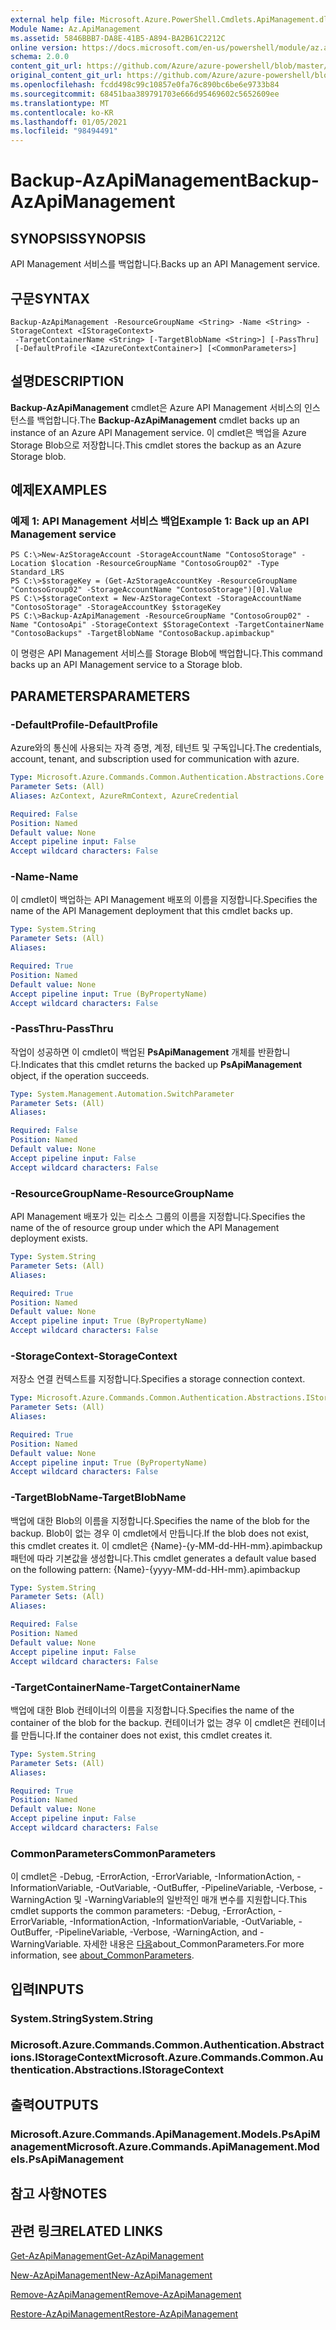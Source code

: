 ```yaml
---
external help file: Microsoft.Azure.PowerShell.Cmdlets.ApiManagement.dll-Help.xml
Module Name: Az.ApiManagement
ms.assetid: 5846BBB7-DA8E-41B5-A894-BA2B61C2212C
online version: https://docs.microsoft.com/en-us/powershell/module/az.apimanagement/backup-azapimanagement
schema: 2.0.0
content_git_url: https://github.com/Azure/azure-powershell/blob/master/src/ApiManagement/ApiManagement/help/Backup-AzApiManagement.md
original_content_git_url: https://github.com/Azure/azure-powershell/blob/master/src/ApiManagement/ApiManagement/help/Backup-AzApiManagement.md
ms.openlocfilehash: fcdd498c99c10857e0fa76c890bc6be6e9733b84
ms.sourcegitcommit: 68451baa389791703e666d95469602c5652609ee
ms.translationtype: MT
ms.contentlocale: ko-KR
ms.lasthandoff: 01/05/2021
ms.locfileid: "98494491"
---
```

# <span data-ttu-id="aaf61-101">Backup-AzApiManagement</span><span class="sxs-lookup"><span data-stu-id="aaf61-101">Backup-AzApiManagement</span></span>

## <span data-ttu-id="aaf61-102">SYNOPSIS</span><span class="sxs-lookup"><span data-stu-id="aaf61-102">SYNOPSIS</span></span>
<span data-ttu-id="aaf61-103">API Management 서비스를 백업합니다.</span><span class="sxs-lookup"><span data-stu-id="aaf61-103">Backs up an API Management service.</span></span>

## <span data-ttu-id="aaf61-104">구문</span><span class="sxs-lookup"><span data-stu-id="aaf61-104">SYNTAX</span></span>

```
Backup-AzApiManagement -ResourceGroupName <String> -Name <String> -StorageContext <IStorageContext>
 -TargetContainerName <String> [-TargetBlobName <String>] [-PassThru]
 [-DefaultProfile <IAzureContextContainer>] [<CommonParameters>]
```

## <span data-ttu-id="aaf61-105">설명</span><span class="sxs-lookup"><span data-stu-id="aaf61-105">DESCRIPTION</span></span>
<span data-ttu-id="aaf61-106">**Backup-AzApiManagement** cmdlet은 Azure API Management 서비스의 인스턴스를 백업합니다.</span><span class="sxs-lookup"><span data-stu-id="aaf61-106">The **Backup-AzApiManagement** cmdlet backs up an instance of an Azure API Management service.</span></span>
<span data-ttu-id="aaf61-107">이 cmdlet은 백업을 Azure Storage Blob으로 저장합니다.</span><span class="sxs-lookup"><span data-stu-id="aaf61-107">This cmdlet stores the backup as an Azure Storage blob.</span></span>

## <span data-ttu-id="aaf61-108">예제</span><span class="sxs-lookup"><span data-stu-id="aaf61-108">EXAMPLES</span></span>

### <span data-ttu-id="aaf61-109">예제 1: API Management 서비스 백업</span><span class="sxs-lookup"><span data-stu-id="aaf61-109">Example 1: Back up an API Management service</span></span>
```
PS C:\>New-AzStorageAccount -StorageAccountName "ContosoStorage" -Location $location -ResourceGroupName "ContosoGroup02" -Type Standard_LRS
PS C:\>$storageKey = (Get-AzStorageAccountKey -ResourceGroupName "ContosoGroup02" -StorageAccountName "ContosoStorage")[0].Value
PS C:\>$storageContext = New-AzStorageContext -StorageAccountName "ContosoStorage" -StorageAccountKey $storageKey
PS C:\>Backup-AzApiManagement -ResourceGroupName "ContosoGroup02" -Name "ContosoApi" -StorageContext $StorageContext -TargetContainerName "ContosoBackups" -TargetBlobName "ContosoBackup.apimbackup"
```

<span data-ttu-id="aaf61-110">이 명령은 API Management 서비스를 Storage Blob에 백업합니다.</span><span class="sxs-lookup"><span data-stu-id="aaf61-110">This command backs up an API Management service to a Storage blob.</span></span>

## <span data-ttu-id="aaf61-111">PARAMETERS</span><span class="sxs-lookup"><span data-stu-id="aaf61-111">PARAMETERS</span></span>

### <span data-ttu-id="aaf61-112">-DefaultProfile</span><span class="sxs-lookup"><span data-stu-id="aaf61-112">-DefaultProfile</span></span>
<span data-ttu-id="aaf61-113">Azure와의 통신에 사용되는 자격 증명, 계정, 테넌트 및 구독입니다.</span><span class="sxs-lookup"><span data-stu-id="aaf61-113">The credentials, account, tenant, and subscription used for communication with azure.</span></span>

```yaml
Type: Microsoft.Azure.Commands.Common.Authentication.Abstractions.Core.IAzureContextContainer
Parameter Sets: (All)
Aliases: AzContext, AzureRmContext, AzureCredential

Required: False
Position: Named
Default value: None
Accept pipeline input: False
Accept wildcard characters: False
```

### <span data-ttu-id="aaf61-114">-Name</span><span class="sxs-lookup"><span data-stu-id="aaf61-114">-Name</span></span>
<span data-ttu-id="aaf61-115">이 cmdlet이 백업하는 API Management 배포의 이름을 지정합니다.</span><span class="sxs-lookup"><span data-stu-id="aaf61-115">Specifies the name of the API Management deployment that this cmdlet backs up.</span></span>

```yaml
Type: System.String
Parameter Sets: (All)
Aliases:

Required: True
Position: Named
Default value: None
Accept pipeline input: True (ByPropertyName)
Accept wildcard characters: False
```

### <span data-ttu-id="aaf61-116">-PassThru</span><span class="sxs-lookup"><span data-stu-id="aaf61-116">-PassThru</span></span>
<span data-ttu-id="aaf61-117">작업이 성공하면 이 cmdlet이 백업된 **PsApiManagement** 개체를 반환합니다.</span><span class="sxs-lookup"><span data-stu-id="aaf61-117">Indicates that this cmdlet returns the backed up **PsApiManagement** object, if the operation succeeds.</span></span>

```yaml
Type: System.Management.Automation.SwitchParameter
Parameter Sets: (All)
Aliases:

Required: False
Position: Named
Default value: None
Accept pipeline input: False
Accept wildcard characters: False
```

### <span data-ttu-id="aaf61-118">-ResourceGroupName</span><span class="sxs-lookup"><span data-stu-id="aaf61-118">-ResourceGroupName</span></span>
<span data-ttu-id="aaf61-119">API Management 배포가 있는 리소스 그룹의 이름을 지정합니다.</span><span class="sxs-lookup"><span data-stu-id="aaf61-119">Specifies the name of the of resource group under which the API Management deployment exists.</span></span>

```yaml
Type: System.String
Parameter Sets: (All)
Aliases:

Required: True
Position: Named
Default value: None
Accept pipeline input: True (ByPropertyName)
Accept wildcard characters: False
```

### <span data-ttu-id="aaf61-120">-StorageContext</span><span class="sxs-lookup"><span data-stu-id="aaf61-120">-StorageContext</span></span>
<span data-ttu-id="aaf61-121">저장소 연결 컨텍스트를 지정합니다.</span><span class="sxs-lookup"><span data-stu-id="aaf61-121">Specifies a storage connection context.</span></span>

```yaml
Type: Microsoft.Azure.Commands.Common.Authentication.Abstractions.IStorageContext
Parameter Sets: (All)
Aliases:

Required: True
Position: Named
Default value: None
Accept pipeline input: True (ByPropertyName)
Accept wildcard characters: False
```

### <span data-ttu-id="aaf61-122">-TargetBlobName</span><span class="sxs-lookup"><span data-stu-id="aaf61-122">-TargetBlobName</span></span>
<span data-ttu-id="aaf61-123">백업에 대한 Blob의 이름을 지정합니다.</span><span class="sxs-lookup"><span data-stu-id="aaf61-123">Specifies the name of the blob for the backup.</span></span>
<span data-ttu-id="aaf61-124">Blob이 없는 경우 이 cmdlet에서 만듭니다.</span><span class="sxs-lookup"><span data-stu-id="aaf61-124">If the blob does not exist, this cmdlet creates it.</span></span>
<span data-ttu-id="aaf61-125">이 cmdlet은 {Name}-{y-MM-dd-HH-mm}.apimbackup 패턴에 따라 기본값을 생성합니다.</span><span class="sxs-lookup"><span data-stu-id="aaf61-125">This cmdlet generates a default value based on the following pattern: {Name}-{yyyy-MM-dd-HH-mm}.apimbackup</span></span>

```yaml
Type: System.String
Parameter Sets: (All)
Aliases:

Required: False
Position: Named
Default value: None
Accept pipeline input: False
Accept wildcard characters: False
```

### <span data-ttu-id="aaf61-126">-TargetContainerName</span><span class="sxs-lookup"><span data-stu-id="aaf61-126">-TargetContainerName</span></span>
<span data-ttu-id="aaf61-127">백업에 대한 Blob 컨테이너의 이름을 지정합니다.</span><span class="sxs-lookup"><span data-stu-id="aaf61-127">Specifies the name of the container of the blob for the backup.</span></span>
<span data-ttu-id="aaf61-128">컨테이너가 없는 경우 이 cmdlet은 컨테이너를 만듭니다.</span><span class="sxs-lookup"><span data-stu-id="aaf61-128">If the container does not exist, this cmdlet creates it.</span></span>

```yaml
Type: System.String
Parameter Sets: (All)
Aliases:

Required: True
Position: Named
Default value: None
Accept pipeline input: False
Accept wildcard characters: False
```

### <span data-ttu-id="aaf61-129">CommonParameters</span><span class="sxs-lookup"><span data-stu-id="aaf61-129">CommonParameters</span></span>
<span data-ttu-id="aaf61-130">이 cmdlet은 -Debug, -ErrorAction, -ErrorVariable, -InformationAction, -InformationVariable, -OutVariable, -OutBuffer, -PipelineVariable, -Verbose, -WarningAction 및 -WarningVariable의 일반적인 매개 변수를 지원합니다.</span><span class="sxs-lookup"><span data-stu-id="aaf61-130">This cmdlet supports the common parameters: -Debug, -ErrorAction, -ErrorVariable, -InformationAction, -InformationVariable, -OutVariable, -OutBuffer, -PipelineVariable, -Verbose, -WarningAction, and -WarningVariable.</span></span> <span data-ttu-id="aaf61-131">자세한 내용은 [다음](http://go.microsoft.com/fwlink/?LinkID=113216)about_CommonParameters.</span><span class="sxs-lookup"><span data-stu-id="aaf61-131">For more information, see [about_CommonParameters](http://go.microsoft.com/fwlink/?LinkID=113216).</span></span>

## <span data-ttu-id="aaf61-132">입력</span><span class="sxs-lookup"><span data-stu-id="aaf61-132">INPUTS</span></span>

### <span data-ttu-id="aaf61-133">System.String</span><span class="sxs-lookup"><span data-stu-id="aaf61-133">System.String</span></span>

### <span data-ttu-id="aaf61-134">Microsoft.Azure.Commands.Common.Authentication.Abstractions.IStorageContext</span><span class="sxs-lookup"><span data-stu-id="aaf61-134">Microsoft.Azure.Commands.Common.Authentication.Abstractions.IStorageContext</span></span>

## <span data-ttu-id="aaf61-135">출력</span><span class="sxs-lookup"><span data-stu-id="aaf61-135">OUTPUTS</span></span>

### <span data-ttu-id="aaf61-136">Microsoft.Azure.Commands.ApiManagement.Models.PsApiManagement</span><span class="sxs-lookup"><span data-stu-id="aaf61-136">Microsoft.Azure.Commands.ApiManagement.Models.PsApiManagement</span></span>

## <span data-ttu-id="aaf61-137">참고 사항</span><span class="sxs-lookup"><span data-stu-id="aaf61-137">NOTES</span></span>

## <span data-ttu-id="aaf61-138">관련 링크</span><span class="sxs-lookup"><span data-stu-id="aaf61-138">RELATED LINKS</span></span>

[<span data-ttu-id="aaf61-139">Get-AzApiManagement</span><span class="sxs-lookup"><span data-stu-id="aaf61-139">Get-AzApiManagement</span></span>](./Get-AzApiManagement.md)

[<span data-ttu-id="aaf61-140">New-AzApiManagement</span><span class="sxs-lookup"><span data-stu-id="aaf61-140">New-AzApiManagement</span></span>](./New-AzApiManagement.md)

[<span data-ttu-id="aaf61-141">Remove-AzApiManagement</span><span class="sxs-lookup"><span data-stu-id="aaf61-141">Remove-AzApiManagement</span></span>](./Remove-AzApiManagement.md)

[<span data-ttu-id="aaf61-142">Restore-AzApiManagement</span><span class="sxs-lookup"><span data-stu-id="aaf61-142">Restore-AzApiManagement</span></span>](./Restore-AzApiManagement.md)


